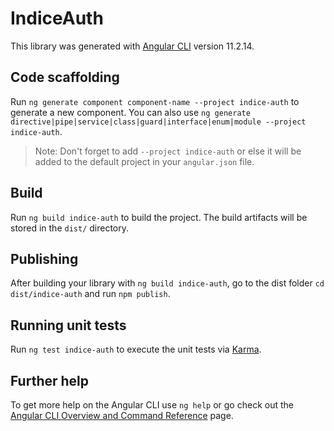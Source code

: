 # IndiceAuth

This library was generated with [Angular CLI](https://github.com/angular/angular-cli) version 11.2.14.

## Code scaffolding

Run `ng generate component component-name --project indice-auth` to generate a new component. You can also use `ng generate directive|pipe|service|class|guard|interface|enum|module --project indice-auth`.
> Note: Don't forget to add `--project indice-auth` or else it will be added to the default project in your `angular.json` file. 

## Build

Run `ng build indice-auth` to build the project. The build artifacts will be stored in the `dist/` directory.

## Publishing

After building your library with `ng build indice-auth`, go to the dist folder `cd dist/indice-auth` and run `npm publish`.

## Running unit tests

Run `ng test indice-auth` to execute the unit tests via [Karma](https://karma-runner.github.io).

## Further help

To get more help on the Angular CLI use `ng help` or go check out the [Angular CLI Overview and Command Reference](https://angular.io/cli) page.
